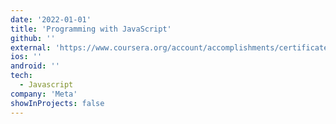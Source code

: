 ```yaml
---
date: '2022-01-01'
title: 'Programming with JavaScript'
github: ''
external: 'https://www.coursera.org/account/accomplishments/certificate/SQP9P924AQFS'
ios: ''
android: ''
tech:
  - Javascript
company: 'Meta'
showInProjects: false
---
```




